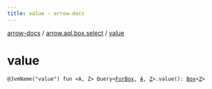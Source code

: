 ```yaml
---
title: value - arrow-docs
---
```


[arrow-docs](../index.html) / [arrow.aql.box.select](index.html) / [value](./value.html)

# value

`@JvmName("value") fun <A, Z> Query<`[`ForBox`](../arrow.aql/-for-box.html)`, `[`A`](value.html#A)`, `[`Z`](value.html#Z)`>.value(): `[`Box`](../arrow.aql/-box/index.html)`<`[`Z`](value.html#Z)`>`
